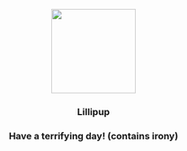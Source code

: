 <p align="center">
    <img src="https://raw.githubusercontent.com/PokeAPI/sprites/master/sprites/pokemon/506.png" width="150" height="150">
</p>
<h3 align="center"> <b>Lillipup</b></h3>
<h3 align="center">Have a terrifying day! (contains irony)</h3>
